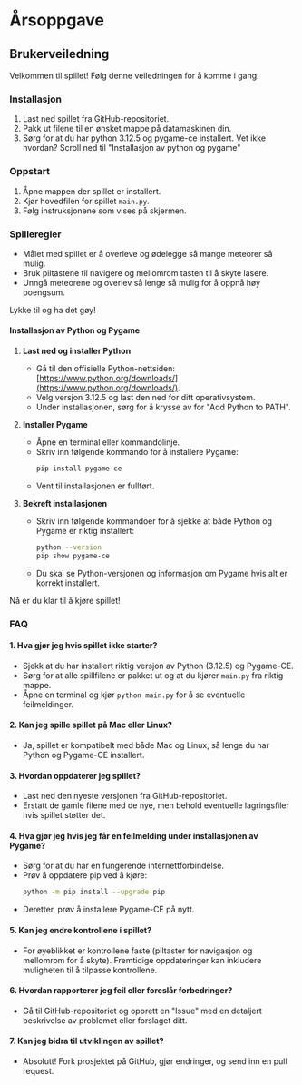 # Årsoppgave

## Brukerveiledning

Velkommen til spillet! Følg denne veiledningen for å komme i gang:

### Installasjon
1. Last ned spillet fra GitHub-repositoriet.
2. Pakk ut filene til en ønsket mappe på datamaskinen din.
3. Sørg for at du har python 3.12.5 og pygame-ce installert. Vet ikke hvordan? Scroll ned til "Installasjon av python og pygame"

### Oppstart
1. Åpne mappen der spillet er installert.
2. Kjør hovedfilen for spillet `main.py`.
3. Følg instruksjonene som vises på skjermen.

### Spilleregler
- Målet med spillet er å overleve og ødelegge så mange meteorer så mulig.
- Bruk piltastene til navigere og mellomrom tasten til å skyte lasere.
- Unngå meteorene og overlev så lenge så mulig for å oppnå høy poengsum.


Lykke til og ha det gøy!



#### Installasjon av Python og Pygame

1. **Last ned og installer Python**  
    - Gå til den offisielle Python-nettsiden: [https://www.python.org/downloads/](https://www.python.org/downloads/).
    - Velg versjon 3.12.5 og last den ned for ditt operativsystem.
    - Under installasjonen, sørg for å krysse av for "Add Python to PATH".

2. **Installer Pygame**  
    - Åpne en terminal eller kommandolinje.
    - Skriv inn følgende kommando for å installere Pygame:  
      ```bash
      pip install pygame-ce
      ```
    - Vent til installasjonen er fullført.

3. **Bekreft installasjonen**  
    - Skriv inn følgende kommandoer for å sjekke at både Python og Pygame er riktig installert:  
      ```bash
      python --version
      pip show pygame-ce
      ```
    - Du skal se Python-versjonen og informasjon om Pygame hvis alt er korrekt installert.

Nå er du klar til å kjøre spillet!



### FAQ

#### 1. Hva gjør jeg hvis spillet ikke starter?
- Sjekk at du har installert riktig versjon av Python (3.12.5) og Pygame-CE.
- Sørg for at alle spillfilene er pakket ut og at du kjører `main.py` fra riktig mappe.
- Åpne en terminal og kjør `python main.py` for å se eventuelle feilmeldinger.

#### 2. Kan jeg spille spillet på Mac eller Linux?
- Ja, spillet er kompatibelt med både Mac og Linux, så lenge du har Python og Pygame-CE installert.

#### 3. Hvordan oppdaterer jeg spillet?
- Last ned den nyeste versjonen fra GitHub-repositoriet.
- Erstatt de gamle filene med de nye, men behold eventuelle lagringsfiler hvis spillet støtter det.

#### 4. Hva gjør jeg hvis jeg får en feilmelding under installasjonen av Pygame?
- Sørg for at du har en fungerende internettforbindelse.
- Prøv å oppdatere pip ved å kjøre:
    ```bash
    python -m pip install --upgrade pip
    ```
- Deretter, prøv å installere Pygame-CE på nytt.

#### 5. Kan jeg endre kontrollene i spillet?
- For øyeblikket er kontrollene faste (piltaster for navigasjon og mellomrom for å skyte). Fremtidige oppdateringer kan inkludere muligheten til å tilpasse kontrollene.

#### 6. Hvordan rapporterer jeg feil eller foreslår forbedringer?
- Gå til GitHub-repositoriet og opprett en "Issue" med en detaljert beskrivelse av problemet eller forslaget ditt.

#### 7. Kan jeg bidra til utviklingen av spillet?
- Absolutt! Fork prosjektet på GitHub, gjør endringer, og send inn en pull request.

